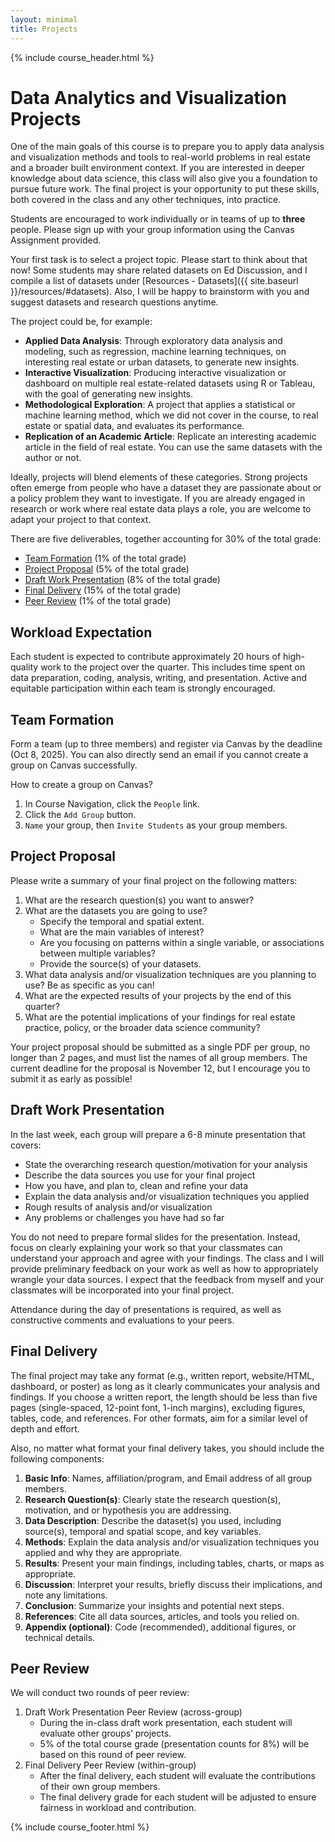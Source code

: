 ```yaml
---
layout: minimal
title: Projects
---
```


{% include course_header.html %}
# Data Analytics and Visualization Projects

One of the main goals of this course is to prepare you to apply data analysis and visualization methods and tools to real-world problems in real estate and a broader built environment context. If you are interested in deeper knowledge about data science, this class will also give you a foundation to pursue future work. The final project is your opportunity to put these skills, both covered in the class and any other techniques, into practice.

Students are encouraged to work individually or in teams of up to **three** people. Please sign up with your group information using the Canvas Assignment provided.

Your first task is to select a project topic. Please start to think about that now! Some students may share related datasets on Ed Discussion, and I compile a list of datasets under [Resources - Datasets]({{ site.baseurl }}/resources/#datasets). Also, I will be happy to brainstorm with you and suggest datasets and research questions anytime. 

The project could be, for example:

- **Applied Data Analysis**: Through exploratory data analysis and modeling, such as regression, machine learning techniques, on interesting real estate or urban datasets, to generate new insights.
- **Interactive Visualization**: Producing interactive visualization or dashboard on multiple real estate-related datasets using R or Tableau, with the goal of generating new insights.
- **Methodological Exploration**: A project that applies a statistical or machine learning method, which we did not cover in the course, to real estate or spatial data, and evaluates its performance.
- **Replication of an Academic Article**: Replicate an interesting academic article in the field of real estate. You can use the same datasets with the author or not.

Ideally, projects will blend elements of these categories. Strong projects often emerge from people who have a dataset they are passionate about or a policy problem they want to investigate. If you are already engaged in research or work where real estate data plays a role, you are welcome to adapt your project to that context.

There are five deliverables, together accounting for 30% of the total grade:

- [Team Formation](#team-formation) (1% of the total grade)
- [Project Proposal](#project-proposal) (5% of the total grade)
- [Draft Work Presentation](#draft-work-presentation) (8% of the total grade)
- [Final Delivery](#final-delivery) (15% of the total grade)
- [Peer Review](#peer-review) (1% of the total grade)

## Workload Expectation
Each student is expected to contribute approximately 20 hours of high-quality work to the project over the quarter. This includes time spent on data preparation, coding, analysis, writing, and presentation. Active and equitable participation within each team is strongly encouraged.

## Team Formation

Form a team (up to three members) and register via Canvas by the deadline (Oct 8, 2025). You can also directly send an email if you cannot create a group on Canvas successfully.

How to create a group on Canvas?

1. In Course Navigation, click the `People` link.
2. Click the `Add Group` button.
3. `Name` your group, then `Invite Students` as your group members. 

## Project Proposal

Please write a summary of your final project on the following matters:

1. What are the research question(s) you want to answer? 
2. What are the datasets you are going to use? 
    - Specify the temporal and spatial extent.
    - What are the main variables of interest?
    - Are you focusing on patterns within a single variable, or associations between multiple variables?
    - Provide the source(s) of your datasets.
3. What data analysis and/or visualization techniques are you planning to use? Be as specific as you can!
4. What are the expected results of your projects by the end of this quarter?
5. What are the potential implications of your findings for real estate practice, policy, or the broader data science community?

Your project proposal should be submitted as a single PDF per group, no longer than 2 pages, and must list the names of all group members. The current deadline for the proposal is November 12, but I encourage you to submit it as early as possible!

## Draft Work Presentation

In the last week, each group will prepare a 6-8 minute presentation that covers:
- State the overarching research question/motivation for your analysis
- Describe the data sources you use for your final project
- How you have, and plan to, clean and refine your data
- Explain the data analysis and/or visualization techniques you applied
- Rough results of analysis and/or visualization
- Any problems or challenges you have had so far

You do not need to prepare formal slides for the presentation. Instead, focus on clearly explaining your work so that your classmates can understand your approach and agree with your findings. The class and I will provide preliminary feedback on your work as well as how
to appropriately wrangle your data sources. I expect that the feedback from myself and your
classmates will be incorporated into your final project.

Attendance during the day of presentations is required, as well as constructive comments and evaluations to
your peers.

## Final Delivery

The final project may take any format (e.g., written report, website/HTML, dashboard, or poster) as long as it clearly communicates your analysis and findings. If you choose a written report, the length should be less than five pages (single-spaced, 12-point font, 1-inch margins), excluding figures, tables, code, and references. For other formats, aim for a similar level of depth and effort.

Also, no matter what format your final delivery takes, you should include the following components:

1. **Basic Info**: Names, affiliation/program, and Email address of all group members.
1.	**Research Question(s)**: Clearly state the research question(s), motivation, and or hypothesis you are addressing.
2.	**Data Description**: Describe the dataset(s) you used, including source(s), temporal and spatial scope, and key variables.
3.	**Methods**: Explain the data analysis and/or visualization techniques you applied and why they are appropriate.
4.	**Results**: Present your main findings, including tables, charts, or maps as appropriate.
5.	**Discussion**: Interpret your results, briefly discuss their implications, and note any limitations.
6.	**Conclusion**: Summarize your insights and potential next steps.
7.	**References**: Cite all data sources, articles, and tools you relied on.
8.	**Appendix (optional)**: Code (recommended), additional figures, or technical details.



## Peer Review

We will conduct two rounds of peer review:
1. Draft Work Presentation Peer Review (across-group)
    - During the in-class draft work presentation, each student will evaluate other groups’ projects.
    - 5% of the total course grade (presentation counts for 8%) will be based on this round of peer review.
2.	Final Delivery Peer Review (within-group)
    - After the final delivery, each student will evaluate the contributions of their own group members.
    - The final delivery grade for each student will be adjusted to ensure fairness in workload and contribution.


{% include course_footer.html %}